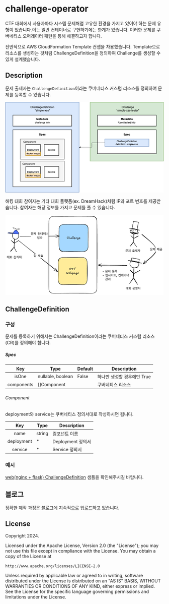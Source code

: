 # challenge-operator

CTF 대회에서 사용자마다 시스템 문제처럼 고유한 환경을 가지고 있어야 하는 문제 유형이 있습니다.이는 일반 컨테이너로 구현하기에는 한계가 있습니다. 이러한 문제를 쿠버네티스 오퍼레이터 패턴을 통해 해결하고자 합니다.

전반적으로 AWS CloudFormation Template 컨셉을 차용했습니다.
Template으로 리소스를 생성하는 것처럼 ChallengeDefinition을 정의하여 Challenge를 생성할 수 있게 설계했습니다.

## Description

문제 출제자는 `ChallengeDefinition`이라는 쿠버네티스 커스텀 리소스를 정의하여 문제를 등록할 수 있습니다.

![ChallengeDefinition & Challenge](./assets/image.png)

해킹 대회 참여자는 기타 대회 플랫폼(ex. DreamHack)처럼 IP과 포트 번호를 제공받습니다. 
참여자는 해당 정보를 가지고 문제를 풀 수 있습니다.

![역할에 따른 구성도](./assets/image1.png)

## ChallengeDefinition

### 구성

문제를 등록하기 위해서는 ChallengeDefinition이라는 쿠버네티스 커스텀 리소스(CR)를 정의해야 합니다.

##### Spec

|    Key     | Type              | Default | Description                 |
| :--------: | ----------------- | ------- | --------------------------- |
|   isOne    | nullable, boolean | False   | 하나만 생성할 경우에만 True |
| components | []Component       |         | 쿠버네티스 리소스           |

###### Component

deployment와 service는 쿠버네티스 정의서대로 작성하시면 됩니다.

|    Key     | Type   | Description       |
| :--------: | ------ | ----------------- |
|    name    | string | 컴포넌트 이름     |
| deployment | \*     | Deployment 정의서 |
|  service   | \*     | Service 정의서    |

### 예시

[web(nginx + flask) ChallengeDefinition](./sample/definition/web-basic.yaml) 샘플을 확인해주시길 바랍니다.

## 블로그

정확한 제작 과정은 [블로그](https://medium.com/s0okju-tech)에 지속적으로 업로드하고 있습니다.

## License

Copyright 2024.

Licensed under the Apache License, Version 2.0 (the "License");
you may not use this file except in compliance with the License.
You may obtain a copy of the License at

    http://www.apache.org/licenses/LICENSE-2.0

Unless required by applicable law or agreed to in writing, software
distributed under the License is distributed on an "AS IS" BASIS,
WITHOUT WARRANTIES OR CONDITIONS OF ANY KIND, either express or implied.
See the License for the specific language governing permissions and
limitations under the License.
